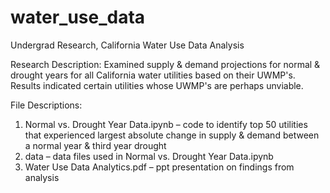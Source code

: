 # water_use_data
Undergrad Research, California Water Use Data Analysis

Research Description: Examined supply & demand projections for normal & drought years for all California water utilities based on their UWMP's. Results  indicated certain utilities whose UWMP's are perhaps unviable.

File Descriptions:
  1. Normal vs. Drought Year Data.ipynb – code to identify top 50 utilities that experienced largest absolute change in supply & demand between a normal year & third year drought
  2. data – data files used in Normal vs. Drought Year Data.ipynb
  3. Water Use Data Analytics.pdf – ppt presentation on findings from analysis
